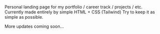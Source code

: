 Personal landing page for my portfolio / career track / projects / etc.
Currently made entirely by simple HTML + CSS (Tailwind)
Try to keep it as simple as possible.

More updates coming soon...
